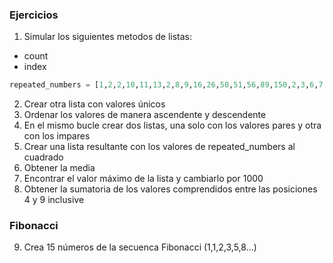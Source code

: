 ### Ejercicios

1. Simular los siguientes metodos de listas:
* count
* index

```python
repeated_numbers = [1,2,2,10,11,13,2,8,9,16,26,50,51,56,89,150,2,3,6,7,67,98]
```

2. Crear otra lista con valores únicos
3. Ordenar los valores de manera ascendente y descendente
4. En el mismo bucle crear dos listas, una solo con los valores pares y otra con los impares
5. Crear una lista resultante con los valores de repeated_numbers al cuadrado
6. Obtener la media
7. Encontrar el valor máximo de la lista y cambiarlo por 1000
8. Obtener la sumatoria de los valores comprendidos entre las posiciones 4 y 9 inclusive

### Fibonacci

9. Crea 15 números de la secuenca Fibonacci (1,1,2,3,5,8...)
